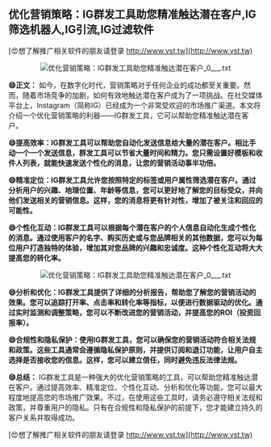 ## **优化营销策略：IG群发工具助您精准触达潜在客户,IG筛选机器人,IG引流,IG过滤软件**

[😍想了解推广相关软件的朋友请登录 http://www.vst.tw](http://www.vst.tw)

 <center><img src="https://vst.tw/MP4/tuiguang/png/2.png" alt="优化营销策略：IG群发工具助您精准触达潜在客户_0___.txt"></center>

**😄正文：**
如今，在数字化时代，营销策略对于任何企业的成功都至关重要。然而，随着市场竞争的加剧，如何有效地触达潜在客户成为了一项挑战。在社交媒体平台上，Instagram（简称IG）已经成为一个非常受欢迎的市场推广渠道。本文将介绍一个优化营销策略的利器——IG群发工具，它可以帮助您精准触达潜在客户。

**😄提高效率：IG群发工具可以帮助您自动化发送信息给大量的潜在客户。相比手动一个一个发送信息，群发工具可以节省大量时间和精力。您只需设置好模板和收件人列表，就能快速发送个性化的消息，让您的营销活动事半功倍。**

**😄精准定位：IG群发工具允许您按照特定的标签或用户属性筛选潜在客户。通过分析用户的兴趣、地理位置、年龄等信息，您可以更好地了解您的目标受众，并向他们发送相关的营销信息。这样，您的消息将更有针对性，增加了被关注和回应的可能性。**

**😄个性化互动：IG群发工具可以根据每个潜在客户的个人信息自动化生成个性化的消息。通过使用客户的名字、购买历史或与您品牌相关的其他数据，您可以为每位用户打造独特的体验，增加其对您品牌的兴趣和忠诚度。这种个性化互动将大大提高您的转化率。**

 <center><img src="https://vst.tw/MP4/tuiguang/png/2.png" alt="优化营销策略：IG群发工具助您精准触达潜在客户_0___.txt"></center>

**😄分析和优化：IG群发工具提供了详细的分析报告，帮助您了解您的营销活动的效果。您可以追踪打开率、点击率和转化率等指标，以便进行数据驱动的优化。通过实时监测和调整策略，您可以不断改进您的营销活动，并提高您的ROI（投资回报率）。**

**😄合规性和隐私保护：使用IG群发工具，您可以确保您的营销活动符合相关法规和政策。这些工具通常会遵循隐私保护原则，并提供订阅和退订功能，让用户自主选择是否接收您的信息。这样，您可以建立信任，同时避免违反法律法规。**

**😄总结：**
IG群发工具是一种强大的优化营销策略的工具，可以帮助您精准触达潜在客户。通过提高效率、精准定位、个性化互动、分析和优化等功能，您可以最大程度地提高您的市场推广效果。不过，在使用这些工具时，请务必遵守相关法规和政策，并尊重用户的隐私。只有在合规性和隐私保护的前提下，您才能建立持久的客户关系并取得成功。

[😍想了解推广相关软件的朋友请登录 http://www.vst.tw](http://www.vst.tw)



